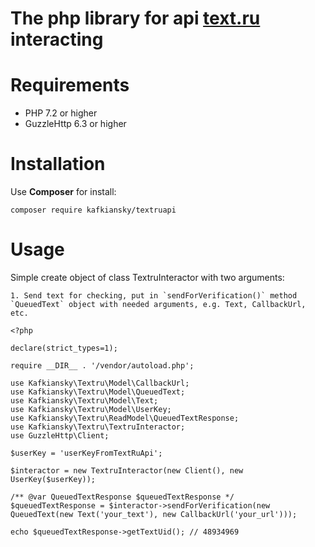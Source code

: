 # The php library for api [text.ru](http://text.ru) interacting

# Requirements

* PHP 7.2 or higher
* GuzzleHttp 6.3 or higher

# Installation

Use **Composer** for install:
```
composer require kafkiansky/textruapi
``` 

# Usage

Simple create object of class TextruInteractor with two arguments:

```
1. Send text for checking, put in `sendForVerification()` method `QueuedText` object with needed arguments, e.g. Text, CallbackUrl, etc.

<?php

declare(strict_types=1);

require __DIR__ . '/vendor/autoload.php';

use Kafkiansky\Textru\Model\CallbackUrl;
use Kafkiansky\Textru\Model\QueuedText;
use Kafkiansky\Textru\Model\Text;
use Kafkiansky\Textru\Model\UserKey;
use Kafkiansky\Textru\ReadModel\QueuedTextResponse;
use Kafkiansky\Textru\TextruInteractor;
use GuzzleHttp\Client;

$userKey = 'userKeyFromTextRuApi';

$interactor = new TextruInteractor(new Client(), new UserKey($userKey));

/** @var QueuedTextResponse $queuedTextResponse */
$queuedTextResponse = $interactor->sendForVerification(new QueuedText(new Text('your_text'), new CallbackUrl('your_url')));

echo $queuedTextResponse->getTextUid(); // 48934969

```